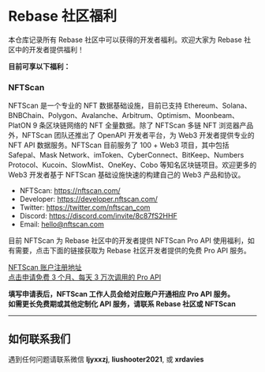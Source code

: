# Rebase 社区福利

本仓库记录所有 Rebase 社区中可以获得的开发者福利。欢迎大家为 Rebase 社区中的开发者提供福利！



**目前可享以下福利：**

### NFTScan

NFTScan 是一个专业的 NFT 数据基础设施，目前已支持 Ethereum、Solana、BNBChain、Polygon、Avalanche、Arbitrum、Optimism、Moonbeam、PlatON 9 条区块链网络的 NFT 全量数据。除了 NFTScan 多链 NFT 浏览器产品外，NFTScan 团队还推出了 OpenAPI 开发者平台，为 Web3 开发者提供专业的 NFT API 数据服务。NFTScan 目前服务了 100 + Web3 项目，其中包括 Safepal、Mask Network、imToken、CyberConnect、BitKeep、Numbers Protocol、Kucoin、SlowMist、OneKey、Cobo 等知名区块链项目。欢迎更多的 Web3 开发者基于 NFTScan 基础设施快速的构建自己的 Web3 产品和协议。

* NFTScan: https://nftscan.com/  
* Developer: https://developer.nftscan.com/  
* Twitter: https://twitter.com/nftscan_com  
* Discord: https://discord.com/invite/8c87fS2HHF  
* Email: hello@nftscan.com  

目前 NFTScan 为 Rebase 社区中的开发者提供 NFTScan Pro API 使用福利，如有需要，点击下面的链接获取为 Rebase 社区开发者提供的免费 Pro API 服务。  

[NFTScan 账户注册地址](https://developer.nftscan.com/user/regist)  
[点击申请免费 3 个月、每天 3 万次调用的 Pro API](https://github.com/rebase-network/benefits/issues/new/choose)  

**填写申请表后，NFTScan 工作人员会给对应账户开通相应 Pro API 服务。**  
**如需更长免费期或其他定制化 API 服务，请联系 Rebase 社区或 NFTScan**

---


## 如何联系我们
遇到任何问题请联系微信 **ljyxxzj**, **liushooter2021**, 或 **xrdavies**
